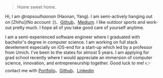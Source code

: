 > Home sweet home.


Hi, I am *@rapsoulhaonan* (Haonan, Yang). I am semi-actively hanging out on [Zhihu](No account :))、[Github](http://github.com/rapsoulhaonan)、[Medium](https://medium.com/@rapsoulhaonan). I like outdoor sports and work-out pretty much. I hope all of you take good care of yourself anytime.

I am a semi-experienced software engineer where I graduated with bachelor's degree in computer science. I am working on full stack develement especially on iOS-end for a start-up which led by a professor from Umich. I've been to the states for almost 5 years. I am applying for grad school recently where I would appreciate an immersion of computer science, innovation, and entrepreneurship together. Good luck to me! 👉 contact me with [Portfolio](/portfolio)、[Github](http://github.com/rapsoulhaonan)、[Linkedin](https://www.linkedin.com/in/haonan-yang-1a908056/)
